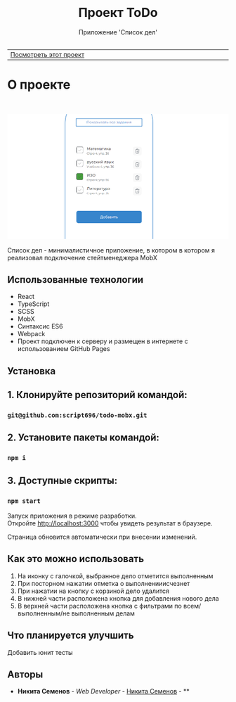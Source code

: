 <br/>

  <h1 align="center">Проект ToDo</h3>

  <p align="center">
    Приложение 'Список дел'
    <br/>
    <br/>
   
  </p>


<table >
  <tr >
    <td width="33%">
      <a align="center" href="https://script696.github.io/weatherly/" target="_blank">Посмотреть этот проект</a>
    </td>
  </tr>
</table>

# О проекте
<p >
    <br/>
</p>

![Screen Shot](https://github.com/script696/todo-mobx/blob/master/src/assets/2022-09-10_10-41-33.png)



Список дел - минималистичное приложение, 
    в котором в котором я реализовал подключение стейтменеджера MobX


## Использованные технологии

- React 
- TypeScript
- SCSS
- MobX
- Синтаксис ES6
- Webpack
- Проект подключен к серверу и размещен в интернете с использованием GitHub Pages

## Установка

## 1. Клонируйте репозиторий командой:

### `git@github.com:script696/todo-mobx.git`

## 2. Установите пакеты командой:

### `npm i`

## 3. Доступные скрипты:

### `npm start`

Запуск приложения в режиме разработки.\
Откройте [http://localhost:3000](http://localhost:3000) чтобы увидеть результат в браузере.

Страница обновится автоматически при внесении изменений.


## Как это можно использовать

1. На иконку с галочкой, выбранное дело отметится выполненным
2. При посторном нажатии отметка о выполненииисчезнет
3. При нажатии на кнопку с корзиной дело удалится
4. В нижней части расположена кнопка для добавления нового дела
5. В верхней части расположена кнопка с фильтрами по всем/выполненным/не выполненным делам 


## Что планируется улучшить

Добавить юнит тесты

## Авторы

* **Никита Семенов** - *Web Developer* - [Никита Семенов](http://niksemenov.ru/) - **

